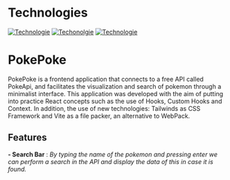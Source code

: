 # Technologies
[![Technologie](https://img.shields.io/badge/%40%2017.0.2%20-React-blue)](https://es.reactjs.org/)
[![Techonolgie](https://img.shields.io/badge/%40%202.7.2%20-Vite-orange)](https://vitejs.dev/)
[![Technologie](https://img.shields.io/badge/%40%203.0.21%20-Tailwinds-blue)](https://tailwindcss.com/)
# PokePoke
PokePoke is a frontend application that connects to a free API called PokeApi, and facilitates the visualization and search of pokemon through a minimalist interface. 
This application was developed with the aim of putting into practice React concepts such as the use of Hooks, Custom Hooks and Context. In addition, the use of new technologies: Tailwinds as CSS Framework and Vite as a file packer, an alternative to WebPack.

## Features
**- Search Bar** : *By typing the name of the pokemon and pressing enter we can perform a search in the API and display the data of this in case it is found.*
